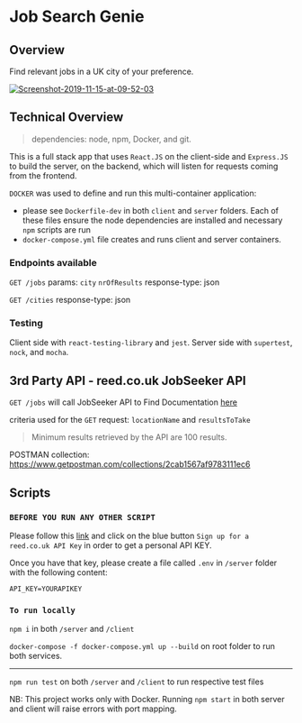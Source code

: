 # Job Search Genie 

## Overview

Find relevant jobs in a UK city of your preference.

<a href="https://ibb.co/kH6hYLW"><img src="https://i.ibb.co/HFprmck/Screenshot-2019-11-15-at-09-52-03.png" alt="Screenshot-2019-11-15-at-09-52-03" border="0"></a>


## Technical Overview

> dependencies: node, npm, Docker, and git. 

This is a full stack app that uses `React.JS` on the client-side and `Express.JS` to build the server, on the backend, which will listen for requests coming from the frontend.

`DOCKER` was used to define and run this multi-container application: 
  - please see `Dockerfile-dev` in both `client` and `server` folders. Each of these files ensure the node dependencies are installed and necessary `npm` scripts are run
  - `docker-compose.yml` file creates and runs client and server containers.
  
### Endpoints available

`GET /jobs` params: `city` `nrOfResults` response-type: json

`GET /cities` response-type: json

### Testing
Client side with `react-testing-library` and `jest`.
Server side with `supertest`, `nock`, and `mocha`.

## 3rd Party API - reed.co.uk JobSeeker API

`GET /jobs` will call JobSeeker API to 
Find Documentation [here](https://www.reed.co.uk/developers/Jobseeker)

criteria used for the `GET` request: `locationName` and `resultsToTake`

> Minimum results retrieved by the API are 100 results. 

POSTMAN collection: https://www.getpostman.com/collections/2cab1567af9783111ec6

## Scripts

### `BEFORE YOU RUN ANY OTHER SCRIPT`

Please follow this [link](https://www.reed.co.uk/developers/Jobseeker) and click on the blue button `Sign up for a reed.co.uk API Key` in order to get a personal API KEY.

Once you have that key, please create a file called `.env` in `/server` folder with the following content:

```
API_KEY=YOURAPIKEY
```



### `To run locally`
  `npm i` in both `/server` and `/client`
  
  `docker-compose -f docker-compose.yml up --build` on root folder to run both services. 
  _________
  
  `npm run test` on both `/server` and `/client` to run respective test files
  
  NB: This project works only with Docker. Running `npm start` in both server and client will raise errors with port mapping. 

  




